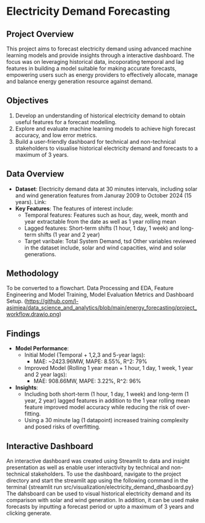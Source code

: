 Electricity Demand Forecasting
==============================

Project Overview
-------------------
This project aims to forecast electricity demand using advanced machine learning models and provide insights through a interactive dashboard. 
The focus was on leveraging historical data, incoporating temporal and lag features in building a model suitable for making accurate forecasts, empowering users such as energy providers to effectively allocate, manage and balance energy generation resource against demand.  

Objectives
------------
1. Develop an understanding of historical electricity demand to obtain useful features for a forecast modelling.
2. Explore and evaluate machine learning models to achieve high forecast accuracy, and low error metrics.
3. Build a user-friendly dashboard for technical and non-technical stakeholders to visualise historical electricity demand and forecasts to a maximum of 3 years.

Data Overview
-------------
- **Dataset**: Electricity demand data at 30 minutes intervals, including solar and wind generation features from Januray 2009 to October 2024 (15 years). Link:
- **Key Features**: The features of interest include:
    - Temporal features: Features such as hour, day, week, month and year extractable from the date as well as 1 year rolling mean
    - Lagged features: Short-term shifts (1 hour, 1 day, 1 week) and long-term shifts (1 year and 2 year)
    - Target varibale: Total System Demand, tsd 
Other variables reviewed in the dataset include, solar and wind capacities, wind and solar generations. 

Methodology
------------
To be converted to a flowchart. Data Processing and EDA, Feature Engineering and Model Training, Model Evaluation Metrics and Dashboard Setup.
(https://github.com/l-asimiea/data_science_and_analytics/blob/main/energy_forecasting/project_workflow.drawio.png)

Findings
-------------
- **Model Performance**:
    - Initial Model (Temporal + 1,2,3 and 5-year lags):
      - MAE: ~2423.96MW, MAPE: 8.55%, R^2: 79%
    - Improved Model (Rolling 1 year mean + 1 hour, 1 day, 1 week, 1 year and 2 year lags):
      - MAE: 908.66MW, MAPE: 3.22%, R^2: 96%
- **Insights**:
    - Including both short-term (1 hour, 1 day, 1 week) and long-term (1 year, 2 year) lagged features in addition to the 1 year rolling mean feature improved model accuracy while reducing the risk of over-fitting.
    - Using a 30 minute lag (1 datapoint) increased training complexity and posed risks of overfitting.   

Interactive Dashboard
----------------------
An interactive dashboard was created using Streamlit to data and insight presentation as well as enable user interactivity by technical and non-technical stakeholders. 
To use the dashboard, navigate to the project directory and start the streamlit app using the following command in the terminal {streamlit run src/visualization/electricity_demand_dhasboard.py}
The dahsboard can be used to visual historical electricity demand and its comparison with solar and wind generation. In addition, it can be used make forecasts by inputting a forecast period or upto a maximum of 3 years and clicking generate.
